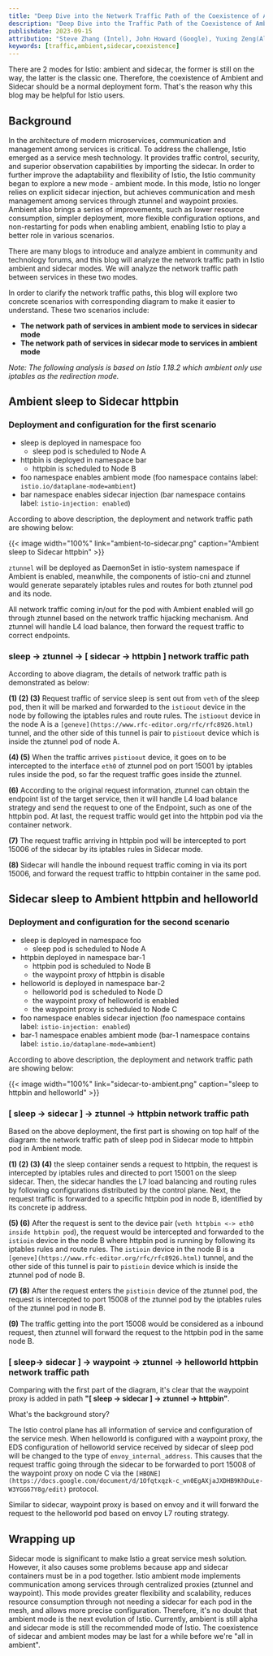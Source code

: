 ```yaml
---
title: "Deep Dive into the Network Traffic Path of the Coexistence of Ambient and Sidecar"
description: "Deep Dive into the Traffic Path of the Coexistence of Ambient and Sidecar."
publishdate: 2023-09-15
attribution: "Steve Zhang (Intel), John Howard (Google), Yuxing Zeng(Alibaba)"
keywords: [traffic,ambient,sidecar,coexistence]
---
```


There are 2 modes for Istio: ambient and sidecar, the former is still on the way, the latter is the classic one. Therefore, the coexistence of Ambient and Sidecar should be a normal deployment form. That's the reason why this blog may be helpful for Istio users.

## Background

In the architecture of modern microservices, communication and management among services is critical. To address the challenge, Istio emerged as a service mesh technology. It provides traffic control, security, and superior observation capabilities by importing the sidecar. In order to further improve the adaptability and flexibility of Istio, the Istio community began to explore a new mode - ambient mode. In this mode, Istio no longer relies on explicit sidecar injection, but achieves communication and mesh management among services through ztunnel and waypoint proxies. Ambient also brings a series of improvements, such as lower resource consumption, simpler deployment, more flexible configuration options, and non-restarting for pods when enabling ambient, enabling Istio to play a better role in various scenarios.

There are many blogs to introduce and analyze ambient in community and technology forums, and this blog will analyze the network traffic path in Istio ambient and sidecar modes. We will analyze the network traffic path between services in these two modes.

In order to clarify the network traffic paths, this blog will explore two concrete scenarios with corresponding diagram to make it easier to understand. These two scenarios include:

- **The network path of services in ambient mode to services in sidecar mode**
- **The network path of services in sidecar mode to services in ambient mode**

_Note: The following analysis is based on Istio 1.18.2 which ambient only use iptables as the redirection mode._

## Ambient sleep to Sidecar httpbin

### Deployment and configuration for the first scenario

- sleep is deployed in namespace foo
    - sleep pod is scheduled to Node A
- httpbin is deployed in namespace bar
    - httpbin is scheduled to Node B
- foo namespace enables ambient mode (foo namespace contains label: `istio.io/dataplane-mode=ambient`)
- bar namespace enables sidecar injection (bar namespace contains label: `istio-injection: enabled`)

According to above description, the deployment and network traffic path are showing below:

{{< image width="100%"
    link="ambient-to-sidecar.png"
    caption="Ambient sleep to Sidecar httpbin"
    >}}

`ztunnel` will be deployed as DaemonSet in istio-system namespace if Ambient is enabled, meanwhile, the components of istio-cni and ztunnel would generate separately iptables rules and routes for both ztunnel pod and its node.

All network traffic coming in/out for the pod with Ambient enabled will go through ztunnel based on the network traffic hijacking mechanism. And ztunnel will handle L4 load balance, then forward the request traffic to correct endpoints.

### sleep -> ztunnel -> [ sidecar -> httpbin ] network traffic path

According to above diagram, the details of network traffic path is demonstrated as below:

**(1) (2) (3)**  Request traffic of service sleep is sent out from `veth` of the sleep pod, then it will be marked and forwarded to the `istioout` device in the node by following the iptables rules and route rules. The `istioout` device in the node A is a `[geneve](https://www.rfc-editor.org/rfc/rfc8926.html)` tunnel, and the other side of this tunnel is pair to `pistioout` device which is inside the ztunnel pod of node A.

**(4) (5)**  When the traffic arrives `pistioout` device, it goes on to be intercepted to the interface `eth0` of ztunnel pod on port 15001 by iptables rules inside the pod, so far the request traffic goes inside the ztunnel.

**(6)** According to the original request information, ztunnel can obtain the endpoint list of the target service, then it will handle L4 load balance strategy and send the request to one of the Endpoint, such as one of the httpbin pod. At last, the request traffic would get into the httpbin pod via the container network.

**(7)**  The request traffic arriving in httpbin pod will be intercepted to port 15006 of the sidecar by its iptables rules in Sidecar mode.

**(8)**  Sidecar will handle the inbound request traffic coming in via its port 15006, and forward the request traffic to httpbin container in the same pod.

## Sidecar sleep to Ambient httpbin and helloworld

### Deployment and configuration for the second scenario

- sleep is deployed in namespace foo
    - sleep pod is scheduled to Node A
- httpbin deployed in namespace bar-1
    - httpbin pod is scheduled to Node B
    - the waypoint proxy of httpbin is disable
- helloworld is deployed in namespace bar-2
    - helloworld pod is scheduled to Node D
    - the waypoint proxy of helloworld is enabled
    - the waypoint proxy is scheduled to Node C
- foo namespace enables sidecar injection (foo namespace contains label: `istio-injection: enabled`)
- bar-1 namespace enables ambient mode (bar-1 namespace contains label: `istio.io/dataplane-mode=ambient`)

According to above description, the deployment and network traffic path are showing below:

{{< image width="100%"
    link="sidecar-to-ambient.png"
    caption="sleep to httpbin and helloworld"
    >}}

### [ sleep -> sidecar ] -> ztunnel -> httpbin network traffic path

Based on the above deployment, the first part is showing on top half of the diagram: the network traffic path of sleep pod in Sidecar mode to httpbin pod in Ambient mode.

**(1) (2) (3) (4)** the sleep container sends a request to httpbin, the request is intercepted by iptables rules and directed to port 15001 on the sleep sidecar. Then, the sidecar handles the L7 load balancing and routing rules by following configurations distributed by the control plane. Next, the request traffic is forwarded to a specific httpbin pod in node B, identified by its concrete ip address.

**(5) (6)**  After the request is sent to the  device pair (`veth httpbin <-> eth0 inside httpbin pod`),  the request would be intercepted and forwarded to the `istioin` device in the node B where httpbin pod is running by following its iptables rules and route rules. The `istioin` device in the node B is a `[geneve](https://www.rfc-editor.org/rfc/rfc8926.html)` tunnel, and the other side of this tunnel is pair to `pistioin` device which is inside the ztunnel pod of node B.

**(7) (8)** After the request enters the `pistioin` device of the ztunnel pod, the request is intercepted to port 15008 of the ztunnel pod by the iptables rules of the ztunnel pod in node B.

**(9)** The traffic getting into the port 15008 would be considered as a inbound request, then ztunnel will forward the request to the httpbin pod in the same node B.

### [ sleep-> sidecar ] -> waypoint -> ztunnel -> helloworld httpbin network traffic path

Comparing with the first part of the diagram, it's clear that the waypoint proxy is added in path **"[ sleep -> sidecar ] -> ztunnel -> httpbin"**.

What's the background story?

The Istio control plane has all information of service and configuration of the service mesh. When helloworld is configured with a waypoint proxy, the EDS configuration of helloworld service received by sidecar of sleep pod will be changed to the type of `envoy_internal_address`. This causes that the request traffic going through the sidecar to be forwarded to port 15008 of the waypoint proxy on node C via the `[HBONE](https://docs.google.com/document/d/1Ofqtxqzk-c_wn0EgAXjaJXDHB9KhDuLe-W3YGG67Y8g/edit)` protocol.

Similar to sidecar, waypoint proxy is based on envoy and it will forward the request to the helloworld pod based on envoy L7 routing strategy.

## Wrapping up

Sidecar mode is significant to make Istio a great service mesh solution. However, it also causes some problems because app and sidecar containers must be in a pod together. Istio ambient mode implements communication among services through centralized proxies (ztunnel and waypoint). This mode provides greater flexibility and scalability, reduces resource consumption through not needing a sidecar for each pod in the mesh, and allows more precise configuration. Therefore,  it's no doubt that ambient mode is the next evolution of Istio. Currently, ambient is still alpha and sidecar mode is still the recommended mode of Istio. The coexistence of sidecar and ambient modes may be last for a while before we're "all in ambient".
